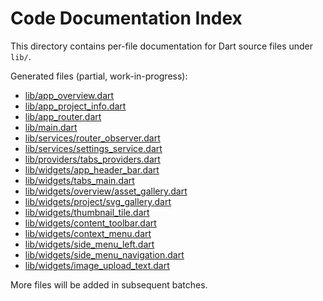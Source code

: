 # Code Documentation Index

This directory contains per-file documentation for Dart source files under `lib/`.

Generated files (partial, work-in-progress):

- [lib/app_overview.dart](code/lib/app_overview.dart.md)
- [lib/app_project_info.dart](code/lib/app_project_info.dart.md)
- [lib/app_router.dart](code/lib/app_router.dart.md)
- [lib/main.dart](code/lib/main.dart.md)
- [lib/services/router_observer.dart](code/lib/services/router_observer.dart.md)
- [lib/services/settings_service.dart](code/lib/services/settings_service.dart.md)
- [lib/providers/tabs_providers.dart](code/lib/providers/tabs_providers.dart.md)
- [lib/widgets/app_header_bar.dart](code/lib/widgets/app_header_bar.dart.md)
- [lib/widgets/tabs_main.dart](code/lib/widgets/tabs_main.dart.md)
- [lib/widgets/overview/asset_gallery.dart](code/lib/widgets/overview/asset_gallery.dart.md)
- [lib/widgets/project/svg_gallery.dart](code/lib/widgets/project/svg_gallery.dart.md)
- [lib/widgets/thumbnail_tile.dart](code/lib/widgets/thumbnail_tile.dart.md)
- [lib/widgets/content_toolbar.dart](code/lib/widgets/content_toolbar.dart.md)
- [lib/widgets/context_menu.dart](code/lib/widgets/context_menu.dart.md)
- [lib/widgets/side_menu_left.dart](code/lib/widgets/side_menu_left.dart.md)
- [lib/widgets/side_menu_navigation.dart](code/lib/widgets/side_menu_navigation.dart.md)
- [lib/widgets/image_upload_text.dart](code/lib/widgets/image_upload_text.dart.md)

More files will be added in subsequent batches.
